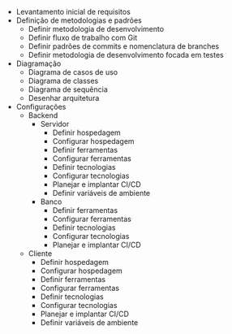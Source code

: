 - Levantamento inicial de requisitos
- Definição de metodologias e padrões
  - Definir metodologia de desenvolvimento
  - Definir fluxo de trabalho com Git
  - Definir padrões de commits e nomenclatura de branches
  - Definir metodologia de desenvolvimento focada em testes
- Diagramação
  - Diagrama de casos de uso
  - Diagrama de classes
  - Diagrama de sequência
  - Desenhar arquitetura
- Configurações
  - Backend
    - Servidor
      - Definir hospedagem
      - Configurar hospedagem
      - Definir ferramentas
      - Configurar ferramentas
      - Definir tecnologias
      - Configurar tecnologias
      - Planejar e implantar CI/CD
      - Definir variáveis de ambiente
    - Banco
      - Definir ferramentas
      - Configurar ferramentas
      - Definir tecnologias
      - Configurar tecnologias
      - Planejar e implantar CI/CD
  - Cliente
    - Definir hospedagem
    - Configurar hospedagem
    - Definir ferramentas
    - Configurar ferramentas
    - Definir tecnologias
    - Configurar tecnologias
    - Planejar e implantar CI/CD
    - Definir variáveis de ambiente
